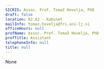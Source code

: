 ```yaml
---
SICRIS: Assoc. Prof. Tomaž Hovelja, PhD
draft: false
location: R2.62 - Kabinet
mailInfo: tomaz.hovelja@fri.uni-lj.si
officeHours: null
profName: Assoc. Prof. Tomaž Hovelja, PhD
profTitle: Assistant
telephoneInfo: null
title: null
---
```


None